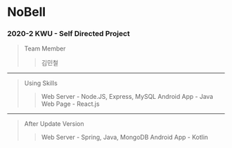 # NoBell
### 2020-2 KWU - Self Directed Project

> Team Member
> > 김민철
> > 

***

> Using Skills
> > Web Server - Node.JS, Express, MySQL
> > Android App - Java
> > Web Page - React.js

***

> After Update Version
> > Web Server - Spring, Java, MongoDB
> > Android App - Kotlin
